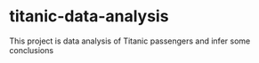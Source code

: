 # titanic-data-analysis
This project is data analysis of Titanic passengers and infer some conclusions
